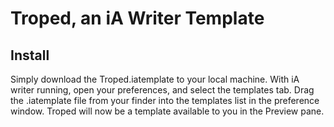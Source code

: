 # Troped, an iA Writer Template

## Install
Simply download the Troped.iatemplate to your local machine. With iA writer running, open your preferences, and select the templates tab. Drag the .iatemplate file from your finder into the templates list in the preference window. Troped will now be a template available to you in the Preview pane.